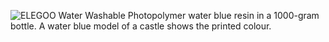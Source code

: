 ﻿![ELEGOO Water Washable Photopolymer water blue resin in a 1000-gram bottle. A water blue model of a castle shows the printed colour.](https://m.media-amazon.com/images/I/712TXcIcUKL._SL1500_.jpg)
